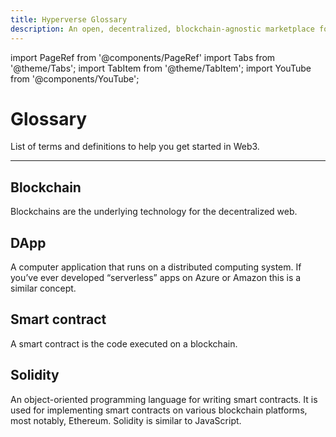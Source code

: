 ```yaml
---
title: Hyperverse Glossary
description: An open, decentralized, blockchain-agnostic marketplace for composable smart contracts
---
```


import PageRef from '@components/PageRef'
import Tabs from '@theme/Tabs';
import TabItem from '@theme/TabItem';
import YouTube from '@components/YouTube';

# Glossary

List of terms and definitions to help you get started in Web3.

---

## Blockchain

Blockchains are the underlying technology for the decentralized web.

## DApp

A computer application that runs on a distributed computing system. If you’ve ever developed “serverless” apps on Azure or Amazon this is a similar concept.

## Smart contract

A smart contract is the code executed on a blockchain.

## Solidity

An object-oriented programming language for writing smart contracts. It is used for implementing smart contracts on various blockchain platforms, most notably, Ethereum. Solidity is similar to JavaScript.
